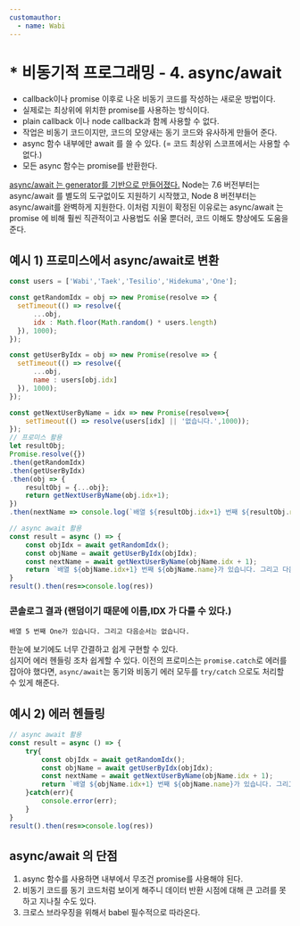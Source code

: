 ```yaml
---
customauthor:
  - name: Wabi
---
```

# * 비동기적 프로그래밍 - 4. async/await
<Author/>

- callback이나 promise 이후로 나온 비동기 코드를 작성하는 새로운 방법이다.
- 실제로는 최상위에 위치한 promise를 사용하는 방식이다.
- plain callback 이나 node callback과 함께 사용할 수 없다.
- 작업은 비동기 코드이지만, 코드의 모양새는 동기 코드와 유사하게 만들어 준다.
- async 함수 내부에만 await 를 쓸 수 있다. (= 코드 최상위 스코프에서는 사용할 수 없다.)
- 모든 async 함수는 promise를 반환한다.

[async/await 는 generator를 기반으로 만들어졌다.](https://tc39.github.io/ecmascript-asyncawait/)
Node는 7.6 버전부터는 async/await 를 별도의 도구없이도 지원하기 시작했고, Node 8 버전부터는 async/await를 완벽하게 지원한다. 이처럼 지원이 확정된 이유로는 async/await 는 promise 에 비해 훨씬 직관적이고 사용법도 쉬울 뿐더러, 코드 이해도 향상에도 도움을 준다.

## 예시 1) 프로미스에서 async/await로 변환

```js
const users = ['Wabi','Taek','Tesilio','Hidekuma','One'];

const getRandomIdx = obj => new Promise(resolve => {
  setTimeout(() => resolve({
      ...obj,
      idx : Math.floor(Math.random() * users.length)
  }), 1000);
});

const getUserByIdx = obj => new Promise(resolve => {
  setTimeout(() => resolve({
      ...obj,
      name : users[obj.idx]
  }), 1000);
});

const getNextUserByName = idx => new Promise(resolve=>{
    setTimeout(() => resolve(users[idx] || '없습니다.',1000));
});
// 프로미스 활용
let resultObj;
Promise.resolve({})
.then(getRandomIdx)
.then(getUserByIdx)
.then(obj => {
    resultObj = {...obj};
    return getNextUserByName(obj.idx+1);
})
.then(nextName => console.log(`배열 ${resultObj.idx+1} 번째 ${resultObj.name}가 있습니다. 그리고 다음순서는 ${nextName}`));

// async await 활용
const result = async () => {
    const objIdx = await getRandomIdx();
    const objName = await getUserByIdx(objIdx);
    const nextName = await getNextUserByName(objName.idx + 1);
    return `배열 ${objName.idx+1} 번째 ${objName.name}가 있습니다. 그리고 다음순서는 ${nextName}`;
}
result().then(res=>console.log(res))
```
### 콘솔로그 결과 (랜덤이기 때문에 이름,IDX 가 다를 수 있다.)
```
배열 5 번째 One가 있습니다. 그리고 다음순서는 없습니다.
```

한눈에 보기에도 너무 간결하고 쉽게 구현할 수 있다.\
심지어 에러 헨들링 조차 쉽게할 수 있다. 이전의 프로미스는 `promise.catch`로 에러를 잡아야 했다면, `async/await`는 동기와 비동기 에러 모두를 `try/catch` 으로도 처리할 수 있게 해준다.

## 예시 2) 에러 헨들링
```js
// async await 활용
const result = async () => {
    try{
        const objIdx = await getRandomIdx();
        const objName = await getUserByIdx(objIdx);
        const nextName = await getNextUserByName(objName.idx + 1);
        return `배열 ${objName.idx+1} 번째 ${objName.name}가 있습니다. 그리고 다음순서는 ${nextName}`;
    }catch(err){
        console.error(err);
    }
}
result().then(res=>console.log(res))
```

## async/await 의 단점

1. async 함수를 사용하면 내부에서 무조건 promise를 사용해야 된다.
2. 비동기 코드를 동기 코드처럼 보이게 해주니 데이터 반환 시점에 대해 큰 고려를 못하고 지나칠 수도 있다.
3. 크로스 브라우징을 위해서 babel 필수적으로 따라온다.